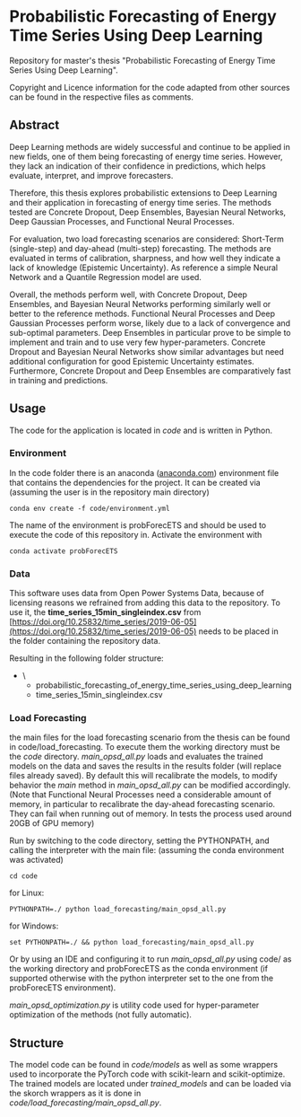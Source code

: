 # Probabilistic Forecasting of Energy Time Series Using Deep Learning
Repository for master's thesis "Probabilistic Forecasting of Energy Time Series Using Deep Learning".

Copyright and Licence information for the code adapted from other sources can be found in the respective files as comments.

## Abstract
Deep Learning methods are widely successful and continue to be applied in new fields, one of them being forecasting of energy time series. However, they lack an indication of their confidence in predictions, which helps evaluate, interpret, and improve forecasters.

Therefore, this thesis explores probabilistic extensions to Deep Learning and their application in forecasting of energy time series. The methods tested are Concrete Dropout, Deep Ensembles, Bayesian Neural Networks, Deep Gaussian Processes, and Functional Neural Processes.

For evaluation, two load forecasting scenarios are considered: Short-Term (single-step) and day-ahead (multi-step) forecasting. The methods are evaluated in terms of calibration, sharpness, and how well they indicate a lack of knowledge (Epistemic Uncertainty). As reference a simple Neural Network and a Quantile Regression model are used.

Overall, the methods perform well, with Concrete Dropout, Deep Ensembles, and Bayesian Neural Networks performing similarly well or better to the reference methods. Functional Neural Processes and Deep Gaussian Processes perform worse, likely due to a lack of convergence and sub-optimal parameters. Deep Ensembles in particular prove to be simple to implement and train and to use very few hyper-parameters. Concrete Dropout and Bayesian Neural Networks show similar advantages but need additional configuration for good Epistemic Uncertainty estimates. Furthermore, Concrete Dropout and Deep Ensembles are comparatively fast in training and predictions.

## Usage
The code for the application is located in *code* and is written in Python.
### Environment
In the code folder there is an anaconda ([anaconda.com](https://www.anaconda.com/)) environment file that contains the dependencies for the project. It can be created via (assuming the user is in the repository main directory)
```
conda env create -f code/environment.yml
```
The name of the environment is probForecETS and should be used to execute the code of this repository in.
Activate the environment with
```
conda activate probForecETS
```

### Data
This software uses data from Open Power Systems Data, because of licensing reasons we refrained from adding this data to the repository. To use it, the **time_series_15min_singleindex.csv** from [https://doi.org/10.25832/time_series/2019-06-05](https://doi.org/10.25832/time_series/2019-06-05) needs to be placed in the folder containing the repository data.

Resulting in the following folder structure:
- \
  - probabilistic_forecasting_of_energy_time_series_using_deep_learning
  - time_series_15min_singleindex.csv

### Load Forecasting
the main files for the load forecasting scenario from the thesis can be found in code/load_forecasting. To execute them the working directory must be the *code* directory. *main_opsd_all.py* loads and evaluates the trained models on the data and saves the results in the results folder (will replace files already saved). By default this will recalibrate the models, to modify behavior the *main* method in *main_opsd_all.py* can be modified accordingly. (Note that Functional Neural Processes need a considerable amount of memory, in particular to recalibrate the day-ahead forecasting scenario. They can fail when running out of memory. In tests the process used around 20GB of GPU memory)

Run by switching to the code directory, setting the PYTHONPATH, and calling the interpreter with the main file: (assuming the conda environment was activated)
```
cd code
```
for Linux:
```
PYTHONPATH=./ python load_forecasting/main_opsd_all.py
```
for Windows:
```
set PYTHONPATH=./ && python load_forecasting/main_opsd_all.py
```
Or by using an IDE and configuring it to run *main_opsd_all.py* using code/ as the working directory and probForecETS as the conda environment (if supported otherwise with the python interpreter set to the one from the probForecETS environment).

*main_opsd_optimization.py* is utility code used for hyper-parameter optimization of the methods (not fully automatic).

## Structure
The model code can be found in *code/models* as well as some wrappers used to incorporate the PyTorch code with scikit-learn and scikit-optimize. The trained models are located under *trained_models* and can be loaded via the skorch wrappers as it is done in *code/load_forecasting/main_opsd_all.py*.
